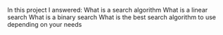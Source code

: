 In this project I answered:
What is a search algorithm
What is a linear search
What is a binary search
What is the best search algorithm to use depending on your needs

